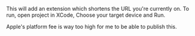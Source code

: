 This will add an extension which shortens the URL you're currently on.
To run, open project in XCode, Choose your target device and Run.

Apple's platform fee is way too high for me to be able to publish this.
